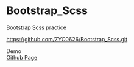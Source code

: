 # Bootstrap_Scss
Bootstrap Scss practice


https://github.com/ZYC0626/Bootstrap_Scss.git

Demo 
<br>
<a href="https://zyc0626.github.io/Bootstrap_Scss/index.html" target="_blank" rel="noreferrer noopener">Github Page</a>
